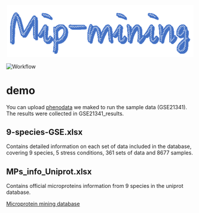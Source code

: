 <p align="center">
  <img src="https://raw.githubusercontent.com/GlancerZ/Mipmining/main/Figure/logo.png" width="500">
</p>

![Workflow](https://raw.githubusercontent.com/GlancerZ/Mipmining/main/Figure/workflow.png)

# demo
You can upload [phenodata](https://raw.githubusercontent.com/GlancerZ/Mipmining/main/GSE21341_result/phenodata.csv) we maked to run the sample data (GSE21341).  
The results were collected in GSE21341_results.  

9-species-GSE.xlsx  
---
Contains detailed information on each set of data included in the database, covering 9 species, 5 stress conditions, 361 sets of data and 8677 samples.  

MPs_info_Uniprot.xlsx  
---
Contains official microproteins information from 9 species in the uniprot database.

[Microprotein mining database](https://weilab.sjtu.edu.cn/mipmining/)
